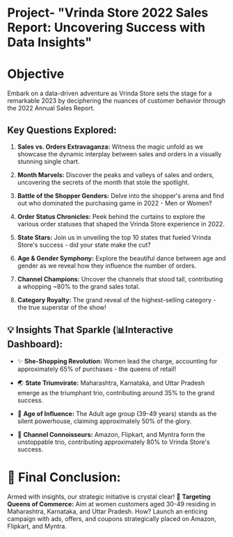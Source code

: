# Project- "Vrinda Store 2022 Sales Report: Uncovering Success with Data Insights"

# Objective
Embark on a data-driven adventure as Vrinda Store sets the stage for a remarkable 2023 by deciphering the nuances of customer behavior through the 2022 Annual Sales Report.

## Key Questions Explored:

1. **Sales vs. Orders Extravaganza:** Witness the magic unfold as we showcase the dynamic interplay between sales and orders in a visually stunning single chart.

2. **Month Marvels:** Discover the peaks and valleys of sales and orders, uncovering the secrets of the month that stole the spotlight.

3. **Battle of the Shopper Genders:** Delve into the shopper's arena and find out who dominated the purchasing game in 2022 - Men or Women?

4. **Order Status Chronicles:** Peek behind the curtains to explore the various order statuses that shaped the Vrinda Store experience in 2022.

5. **State Stars:** Join us in unveiling the top 10 states that fueled Vrinda Store's success - did your state make the cut?

6. **Age & Gender Symphony:** Explore the beautiful dance between age and gender as we reveal how they influence the number of orders.

7. **Channel Champions:** Uncover the channels that stood tall, contributing a whopping ~80% to the grand sales total.

8. **Category Royalty:** The grand reveal of the highest-selling category - the true superstar of the show!

## 💡 Insights That Sparkle (📊Interactive Dashboard):

- ✨ **She-Shopping Revolution:** Women lead the charge, accounting for approximately 65% of purchases - the queens of retail!

- 🌏 **State Triumvirate:** Maharashtra, Karnataka, and Uttar Pradesh emerge as the triumphant trio, contributing around 35% to the grand success.

- 👥 **Age of Influence:** The Adult age group (39-49 years) stands as the silent powerhouse, claiming approximately 50% of the glory.

- 🚀 **Channel Connoisseurs:** Amazon, Flipkart, and Myntra form the unstoppable trio, contributing approximately 80% to Vrinda Store's success.


# 🌟 Final Conclusion:
Armed with insights, our strategic initiative is crystal clear! 🚀 **Targeting Queens of Commerce:** Aim at women customers aged 30-49 residing in Maharashtra, Karnataka, and Uttar Pradesh. How? Launch an enticing campaign with ads, offers, and coupons strategically placed on Amazon, Flipkart, and Myntra.
